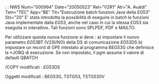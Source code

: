  :  : NWS Num="000994" Date="20050523" Rel="V2R1" Atr="A. Avaldi" Tem="TEC" App="B£" Tit="Esecuzione batch funzioni Java della £G53" Sts="20"
E' stata introdotta la possibilità di eseguire in batch le funzioni Java implementate dalla £G53, anche nel caso in cui la stessa £G53 sia eseguita in interattivo.
Tali funzioni sono SPLPDF, PDF e MAILTO.

Per utilizzare questa nuova funzione si deve : 
a) impostare il nuovo parametro £G53BT (V2SI/NO) della DS di comunicazione £G53DS b) impostare un record di GPE intestato al programma B£G53G che definisce la *JOBQ di esecuzione. Se
non impostato, il pgm assume il valore di default QBATCH

/COPY modificati : 
£G53DS

Oggetti modificati : 
B£G53G, TSTG53, TSTG530V
